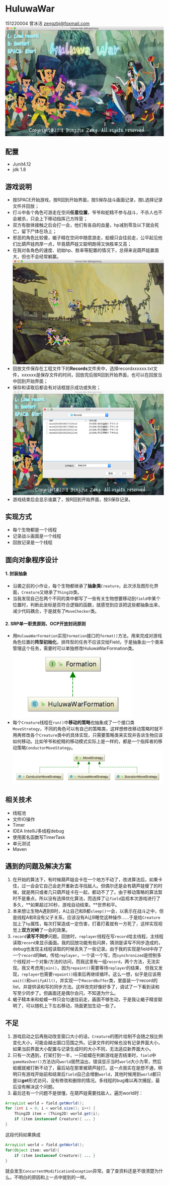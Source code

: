 # HuluwaWar
151220004 曾冰洁 zengzbj@foxmail.com
![](https://github.com/zengbingjie/HuluwaGUI/raw/master/Screenshots/1.png)

## 配置
* Junit4.12
* jdk 1.8

## 游戏说明
* 按SPACE开始游戏，按R回到开始界面，按S保存战斗画面记录，按L选择记录文件并回放；
* 打斗中各个角色可游走在空间**任意位置**，爷爷和蛇精不参与战斗，不杀人也不会被杀，只会上下移动指挥己方阵营；
* 双方有肢体接触之后会打一会，他们有各自的血量，hp减到零及以下就会死亡，留下尸体在场上；
* 邪恶的角色比较傻，蝎子精在空间中随意游走，蛤蟆只会往前走，公平起见他们比葫芦娃肉厚一点，毕竟葫芦娃又聪明跑得又快胜率又高；
* 在我对各角色的速度、初始hp、胜率等配置的情况下，总得来说葫芦娃赢面大，但也不会经常躺赢。
![](https://github.com/zengbingjie/HuluwaGUI/raw/master/Screenshots/2.png)
* 回放文件保存在工程文件下的**Records**文件夹中，选择recordxxxxxx.txt文件，xxxxxx是保存文件的时间，回放完后按R回到开始界面，也可以在回放当中回到开始界面；
* 保存和读取后都会有对话框提示成功或失败；
![](https://github.com/zengbingjie/HuluwaGUI/raw/master/Screenshots/4.png)
* 游戏结束后会显示谁赢了，按R回到开始界面，按S保存记录。

## 实现方式
* 每个生物都是一个线程
* 记录战斗画面是一个线程
* 回放记录是一个线程

## 面向对象程序设计

#### 1. 封装抽象
* 沿袭之前的小作业，每个生物都继承了**抽象类**`Creature`，此次涉及图形化界面，`Creature`又继承了`Thing2D`类。
* 当我发现自己在两个不同的类中都写了一些有关生物想要移动到`field`中某个位置时，判断此坐标是否符合逻辑的函数，就感觉到应该把这些都抽象出来，减少代码耦合，于是就有了`MoveChecker`类。

#### 2. SRP单一职责原则、OCP开放封闭原则
* 用`HuluwaWarFormation`实现`Formation`接口的`format()`方法，用来完成对游戏角色位置的**阵型初始化**，排阵型的任务不应该交给Field，于是抽象出一个类来管理这个任务，需要时可以单独修改HuluwaWarFormation类。
![](https://github.com/zengbingjie/HuluwaGUI/raw/master/Screenshots/6.png)
* 每个`Creature`线程在`run()`中**移动的策略**也抽象成了一个接口类`MoveStrategy`，不同的角色可以有自己的策略类，这样想修改移动策略时就不用再修改各个`Creature`类中的具体实现，只需要策略类来实现并告诉生物应该如何移动。比如爷爷和蛇精的移动模式实际上是一样的，都是一个指挥者的移动策略`ConductorMoveStategy`。
![](https://github.com/zengbingjie/HuluwaGUI/raw/master/Screenshots/5.png)

## 相关技术
* 线程池
* 文件IO操作
* Timer
* IDEA IntelliJ多线程debug
* 使用匿名函数写TimerTask
* 单元测试
* Maven

## 遇到的问题及解决方案

1. 在开始的算法下，有时候葫芦娃会卡在一个地方不动了，改进算法后，如果卡住，过一会会它自己会走开重新去寻找敌人。但偶尔还是会有葫芦娃傻了的时候，就是两只或者几只葫芦娃卡在一起，都动不了了。由于移动策略的算法暂时不是重点，所以没有选择优化算法，而选择了让`field`监视本次游戏进行了多久，**如果超过30秒，游戏自动结束。**世界和平。
2. 本来想让生物A遇到B时，A让自己和B都`sleep()`一会，以表示在战斗之中，但是线程A和B没有父子关系，应该没有A让B睡觉这种操作……于是给`Creature`加上了`hp`属性，每次打架造成一定伤害，打着打着就有一方死了，这样实现视觉上**双方对峙**了一会的效果。
3. `record`**读写不同步**问题。回放时，`replayer`线程在写`record`给主线程，主线程读取`record`来显示画面。我的回放功能有些闪屏，猜测是读写不同步造成的，debug也发现主线程读取的时候丢失了一些记录。由于我的实现是field中存了一个`record`的**list**，传给`replayer`，一个读一个写，而`synchronized`是控制多个线程对一个对象/方法的访问，而我这里有一组`record`，两个方法，无法实现。我又考虑用`join()`，因为`repaint()`需要等待`replayer`的结果，
但我又发现，`replayer`也需要`repaint()`结束后再继续循环。这么一想，似乎是应该用`wait()`和`notifyAll()`，并实现一个`RecordBuffer`类，里面装一个record的list，并提供读和写的同步方法。这样改完好像好多了，调试了一下看到读和写至少同步了。但画面还是偶尔会闪，不知道为什么。
4. 蝎子精本来和蛤蟆一样只会匀速往前走，画面不够生动，于是我让蝎子精变聪明了，可以随机上下左右移动，场面更加生动一些了。

## 不足
1. 游戏启动之后再拖动改变窗口大小的话，`Creature`的图片绘制不会随之按比例变化大小，可能会越出窗口范围之外。记录文件的时候也没有记录界面大小，如果当前界面大小配置与记录生成时的大小不同，无法适应新界面大小。
2. 只有一次遇到，打架打到一半，一只蛤蟆在判断游戏是否结束时，`field`中`gameHasOver()`方法访问`world`居然溢出，错误显示当时`world`大小为零，然后蛤蟆就被打断不动了，最后站在那里被葫芦娃打。这一点我实在是想不通，明明只有游戏开始前和结束后`field`自己会增删`world`，其他时候用到`world`都只是以**get**形式访问，没有修改和删除的情况。多线程的bug难以再次捕捉，最后没有解决这个问题。
3. 最后还有一个问题不是很懂，在葫芦娃需要找敌人，遍历world时：
```java
ArrayList world = field.getWorld();
for (int i = 0; i < world.size(); i++) {
    Thing2D item = (Thing2D) world.get(i);
    if (item instanceof Creature){ ... }
}
```
这段代码如果换成
```java
ArrayList world = field.getWorld();
for(Object item: world){
    if (item instanceof Creature){ ... }
}
```
就会发生`ConcurrentModificationException`异常。查了查资料还是不很清楚为什么。不明白的原因和上一点中提到的一样。
